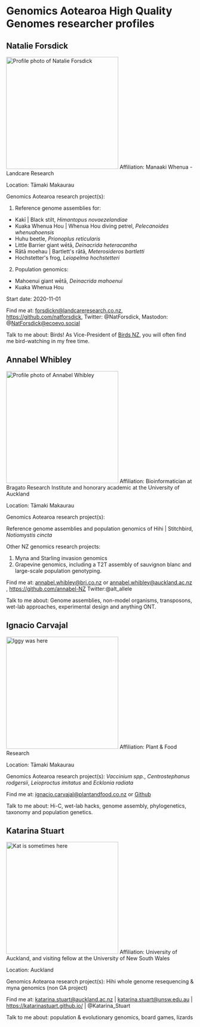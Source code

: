 # Genomics Aotearoa High Quality Genomes researcher profiles

## Natalie Forsdick

<img src="./images/NatForsdick.jpeg" alt="Profile photo of Natalie Forsdick" width="300">
Affiliation: Manaaki Whenua - Landcare Research

Location: Tāmaki Makaurau

Genomics Aotearoa research project(s):
1) Reference genome assemblies for:
- Kakī | Black stilt, *Himantopus novaezelandiae*
- Kuaka Whenua Hou | Whenua Hou diving petrel, *Pelecanoides whenuahoensis*
- Huhu beetle, *Prionoplus reticularis*
- Little Barrier giant wētā, *Deinacrida heteracantha*
- Rātā moehau | Bartlett's rātā, *Meterosideros bartletti*
- Hochstetter's frog, *Leiopelma hochstetteri*
    
2) Population genomics:
    
- Mahoenui giant wētā, *Deinacrida mahoenui*
- Kuaka Whenua Hou
    
Start date: 2020-11-01

Find me at: forsdickn@landcareresearch.co.nz, https://github.com/natforsdick, Twitter: @NatForsdick, Mastodon: @NatForsdick@ecoevo.social 

Talk to me about: Birds! As Vice-President of [Birds NZ](www.birdsnz.org.nz), you will often find me bird-watching in my free time. 

## Annabel Whibley
<img src="./images/AnnabelWhibley.jpg" alt="Profile photo of Annabel Whibley" width="300">
Affiliation: Bioinformatician at Bragato Research Institute and honorary academic at the University of Auckland 

Location: Tāmaki Makaurau

Genomics Aotearoa research project(s):

Reference genome assemblies and population genomics of  Hihi | Stitchbird, *Notiomystis cincta*

Other NZ genomics research projects:
1) Myna and Starling invasion genomics
2) Grapevine genomics, including a T2T assembly of sauvignon blanc and large-scale population genotyping.

Find me at: annabel.whibley@bri.co.nz or annabel.whibley@auckland.ac.nz , https://github.com/annabel-NZ Twitter:@alt_allele

Talk to me about: Genome assemblies, non-model organisms, transposons, wet-lab approaches, experimental design and anything ONT.

## Ignacio Carvajal
<img src="./images/IgnacioCarvajal.jpg" alt="Iggy was here" width="300">
Affiliation: Plant & Food Research 

Location: Tāmaki Makaurau

Genomics Aotearoa research project(s): *Vaccinium spp.*, *Centrostephanus rodgersii*, *Leioproctus imitatus* and *Ecklonia radiata*

Find me at: ignacio.carvajal@plantandfood.co.nz or  [Github](https://github.com/ignacio3437)

Talk to me about: Hi-C, wet-lab hacks, genome assembly, phylogenetics, taxonomy and population genetics. 

## Katarina Stuart
<img src="./images/KatarinaStuart.jpg" alt="Kat is sometimes here" width="300">
Affiliation: University of Auckland, and visiting fellow at the University of New South Wales

Location: Auckland

Genomics Aotearoa research project(s): Hihi whole genome resequencing & myna genomics (non GA project)

Find me at: katarina.stuart@auckland.ac.nz | katarina.stuart@unsw.edu.au | https://katarinastuart.github.io/ | @Katarina_Stuart

Talk to me about: population & evolutionary genomics, board games, lizards
